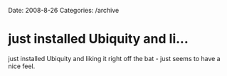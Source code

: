 Date: 2008-8-26
Categories: /archive

# just installed Ubiquity and li...

just installed Ubiquity and liking it right off the bat - just seems to have a nice feel.
